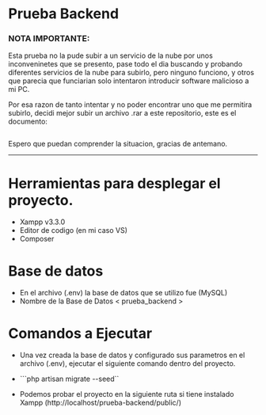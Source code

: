 
# Prueba Backend

### NOTA IMPORTANTE:
Esta prueba no la pude subir a un servicio de la nube por unos inconveninetes que se presento, pase todo el dia buscando y probando diferentes servicios de la nube para subirlo, pero ninguno funciono, y otros que parecia que funciarian solo intentaron introducir software malicioso a mi PC.

Por esa razon de tanto intentar y no poder encontrar uno que me permitira subirlo, decidi mejor subir un archivo .rar a este repositorio, este es el documento:

<p align="center">
<img src="" alt="">
</p>
Espero que puedan comprender la situacion, gracias de antemano.

---

# Herramientas para desplegar el proyecto.
- Xampp v3.3.0
- Editor de codigo (en mi caso VS)
- Composer
# Base de datos
- En el archivo (.env) la base de datos que se utilizo fue (MySQL)
- Nombre de la Base de Datos <  prueba_backend  >

# Comandos a Ejecutar
- Una vez creada la base de datos y configurado sus parametros en el archivo (.env), ejecutar el siguiente comando dentro del proyecto.
- ```php artisan migrate --seed``

- Podemos probar el proyecto en la siguiente ruta si tiene instalado Xampp (http://localhost/prueba-backend/public/)
